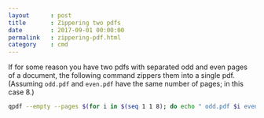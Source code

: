 ```yaml
---
layout      : post
title       : Zippering two pdfs
date        : 2017-09-01 00:00:00
permalink   : zippering-pdf.html
category    : cmd
---
```

If for some reason you have two pdfs with separated odd and even pages of a document, the following command zippers them into a single pdf.
(Assuming `odd.pdf` and `even.pdf` have the same number of pages; in this case 8.)

```bash
qpdf --empty --pages $(for i in $(seq 1 1 8); do echo " odd.pdf $i even.pdf $i "; done) -- all.pdf
```
